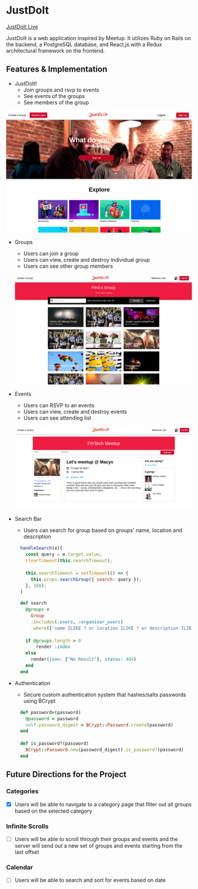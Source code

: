 # JustDoIt

[JustDoIt Live][heroku]

[heroku]: https://justdoitrng.herokuapp.com/#/

JustDoIt is a web application inspired by Meetup. It utilizes Ruby on Rails on the backend, a PostgreSQL database, and React.js with a Redux architectural framework on the frontend.

## Features & Implementation

* JustDoIt!
  - Join groups and rsvp to events
  - See events of the groups
  - See members of the group


![Home](./docs/image/splash.png)

* Groups
  - Users can join a group
  - Users can view, create and destroy individual group
  - Users can see other group members


  ![Home](./docs/image/home.png)


* Events    
  - Users can RSVP to an events
  - Users can view, create and destroy events
  - Users can see attending list


  ![Home](./docs/image/event.png)


* Search Bar   
  - Users can search for group based on groups' name, location and description

  ```javascript
    handleSearch(e){
      const query = e.target.value;
      clearTimeout(this.searchTimeout);

      this.searchTimeout = setTimeout(() => {
        this.props.searchGroup({ search: query });
      }, 100);
    }
  ```

  ```ruby
    def search
      @groups =
        Group
        .includes(:users, :organizer_users)
        .where(['name ILIKE ? or location ILIKE ? or description ILIKE ?', "%#{params[:search]}%", "%#{params[:search]}%", "%#{params[:search]}%"])

      if @groups.length > 0
          render :index
      else
        render(json: ["No Result"], status: 404)
      end
    end
  ```


* Authentication
  - Secure custom authentication system that hashes/salts passwords using BCrypt

  ```ruby
    def password=(password)
      @password = password
      self.password_digest = BCrypt::Password.create(password)
    end

    def is_password?(password)
      BCrypt::Password.new(password_digest).is_password?(password)
    end
  ```

## Future Directions for the Project

### Categories
  - [x] Users will be able to navigate to a category page that filter out all groups based on the selected category

### Infinite Scrolls
  - [ ] Users will be able to scroll through their groups and events and the server will send out a new set of groups and events starting from the last offset

### Calendar
  - [ ] Users will be able to search and sort for events based on date
